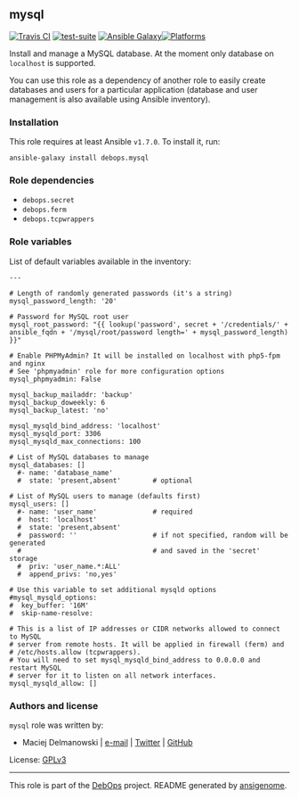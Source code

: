 ## mysql

[![Travis CI](https://secure.travis-ci.org/debops/ansible-mysql.png)](http://travis-ci.org/debops/ansible-mysql) [![test-suite](http://img.shields.io/badge/test--suite-ansible--mysql-blue.svg)](https://github.com/debops/test-suite/tree/master/ansible-mysql/) [![Ansible Galaxy](http://img.shields.io/badge/galaxy-debops.mysql-660198.svg)](https://galaxy.ansible.com/list#/roles/1577)[![Platforms](http://img.shields.io/badge/platforms-debian%20|%20ubuntu-lightgrey.svg)](#)

Install and manage a MySQL database. At the moment only database on
`localhost` is supported.

You can use this role as a dependency of another role to easily create
databases and users for a particular application (database and user
management is also available using Ansible inventory).


### Installation

This role requires at least Ansible `v1.7.0`. To install it, run:

    ansible-galaxy install debops.mysql



### Role dependencies

- `debops.secret`
- `debops.ferm`
- `debops.tcpwrappers`



### Role variables

List of default variables available in the inventory:

    ---
    
    # Length of randomly generated passwords (it's a string)
    mysql_password_length: '20'
    
    # Password for MySQL root user
    mysql_root_password: "{{ lookup('password', secret + '/credentials/' + ansible_fqdn + '/mysql/root/password length=' + mysql_password_length) }}"
    
    # Enable PHPMyAdmin? It will be installed on localhost with php5-fpm and nginx
    # See 'phpmyadmin' role for more configuration options
    mysql_phpmyadmin: False
    
    mysql_backup_mailaddr: 'backup'
    mysql_backup_doweekly: 6
    mysql_backup_latest: 'no'
    
    mysql_mysqld_bind_address: 'localhost'
    mysql_mysqld_port: 3306
    mysql_mysqld_max_connections: 100
    
    # List of MySQL databases to manage
    mysql_databases: []
      #- name: 'database_name'
      #  state: 'present,absent'        # optional
    
    # List of MySQL users to manage (defaults first)
    mysql_users: []
      #- name: 'user_name'              # required
      #  host: 'localhost'
      #  state: 'present,absent'
      #  password: ''                   # if not specified, random will be generated
      #                                 # and saved in the 'secret' storage
      #  priv: 'user_name.*:ALL'
      #  append_privs: 'no,yes'
    
    # Use this variable to set additional mysqld options
    #mysql_mysqld_options:
    #  key_buffer: '16M'
    #  skip-name-resolve:
    
    # This is a list of IP addresses or CIDR networks allowed to connect to MySQL
    # server from remote hosts. It will be applied in firewall (ferm) and
    # /etc/hosts.allow (tcpwrappers).
    # You will need to set mysql_mysqld_bind_address to 0.0.0.0 and restart MySQL
    # server for it to listen on all network interfaces.
    mysql_mysqld_allow: []




### Authors and license

`mysql` role was written by:

- Maciej Delmanowski | [e-mail](mailto:drybjed@gmail.com) | [Twitter](https://twitter.com/drybjed) | [GitHub](https://github.com/drybjed)

License: [GPLv3](https://tldrlegal.com/license/gnu-general-public-license-v3-(gpl-3))

***

This role is part of the [DebOps](http://debops.org/) project. README generated by [ansigenome](https://github.com/nickjj/ansigenome/).
